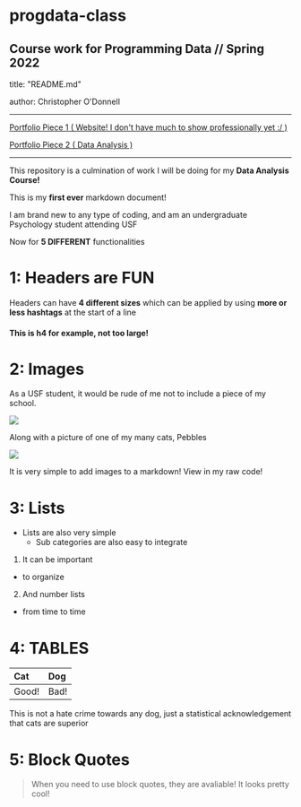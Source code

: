 # progdata-class
Course work for Programming Data // Spring 2022
---
title: "README.md"

author: Christopher O'Donnell

---
[Portfolio Piece 1 ( Website! I don't have much to show professionally yet :/ )](https://github.com/chrisoud/chrisoud.github.io)


[Portfolio Piece 2 ( Data Analysis )](https://github.com/chrisoud/Data-Analysis)

---

This repository is a culmination of work I will be doing for my __Data Analysis Course!__

This is my __first ever__ markdown document!

I am brand new to any type of coding, and am an undergraduate Psychology student attending USF

Now for __5 DIFFERENT__ functionalities 

# 1: Headers are FUN

Headers can have **4 different sizes** which can be applied by using **more or less hashtags** at the start of a line

#### This is h4 for example, not too large!

# 2: Images

As a USF student, it would be rude of me not to include a piece of my school. 

![](https://logos-world.net/wp-content/uploads/2022/01/University-of-South-Florida-Logo-700x394.png)

Along with a picture of one of my many cats, Pebbles

![](https://cdn.discordapp.com/attachments/852016963093528587/921495511410802739/A5D33087-E036-4967-911A-88E497BAE716.jpg)

It is very simple to add images to a markdown! View in my raw code!

# 3: Lists

* Lists are also very simple
  + Sub categories are also easy to integrate
  
1. It can be important
+ to organize
  
2. And number lists
+ from time to time
    
# 4: TABLES
|Cat  |Dog  |
|:----|:----|
|Good!|Bad! |

This is not a hate crime towards any dog, just a statistical acknowledgement that cats are superior

# 5: Block Quotes

> When you need to use block quotes, they are avaliable! It looks pretty cool!
